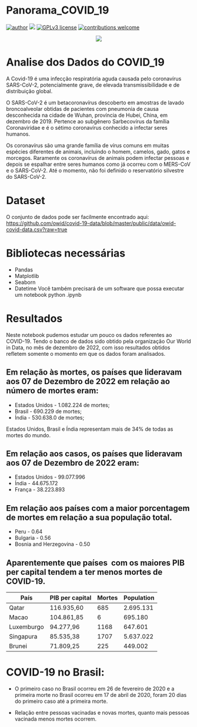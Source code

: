 # Panorama_COVID_19
[![author](https://img.shields.io/badge/author-Wallison-red.svg)](https://www.linkedin.com/in/wallison-borges-48312516a/) [![](https://img.shields.io/badge/python-3.7+-blue.svg)](https://www.python.org/downloads/release/python-365/) [![GPLv3 license](https://img.shields.io/badge/License-GPLv3-blue.svg)](http://perso.crans.org/besson/LICENSE.html) [![contributions welcome](https://img.shields.io/badge/contributions-welcome-brightgreen.svg?style=flat)](https://github.com/IsWallison/Project_airbnb/issues)

<p align="center">
  <img src="virus-cells-floating-particles.jpg" >
</p>

# Analise dos Dados do COVID_19
A Covid-19 é uma infecção respiratória aguda causada pelo coronavírus SARS-CoV-2, potencialmente grave, de elevada transmissibilidade e de distribuição global.

O SARS-CoV-2 é um betacoronavírus descoberto em amostras de lavado broncoalveolar obtidas de pacientes com pneumonia de causa desconhecida na cidade de Wuhan, província de Hubei, China, em dezembro de 2019. Pertence ao subgênero Sarbecovírus da família Coronaviridae e é o sétimo coronavírus conhecido a infectar seres humanos.

Os coronavírus são uma grande família de vírus comuns em muitas espécies diferentes de animais, incluindo o homem, camelos, gado, gatos e morcegos. Raramente os coronavírus de animais podem infectar pessoas e depois se espalhar entre seres humanos como já ocorreu com o MERS-CoV e o SARS-CoV-2. Até o momento, não foi definido o reservatório silvestre do SARS-CoV-2.

# Dataset
O conjunto de dados pode ser facilmente encontrado aqui: https://github.com/owid/covid-19-data/blob/master/public/data/owid-covid-data.csv?raw=true

# Bibliotecas necessárias

* Pandas
* Matplotlib
* Seaborn 
* Datetime
Você também precisará de um software que possa executar um notebook python .ipynb




# Resultados

Neste notebook pudemos estudar um pouco os dados referentes ao COVID-19. Tendo o banco de dados sido obtido pela organização Our World in Data, no mês de dezembro de 2022, com isso resultados obtidos refletem somente o momento em que os dados foram analisados.


## Em relação às mortes, os países que lideravam aos 07 de Dezembro de 2022 em relação ao número de mortes eram: 

* Estados Unidos - 1.082.224 de mortes;
* Brasil - 690.229 de mortes;
* Índia - 530.638.0 de mortes;

Estados Unidos, Brasil e Índia representam mais de 34% de todas as mortes do mundo.


## Em relação aos casos, os países que lideravam aos 07 de Dezembro de 2022 eram:

* Estados Unidos - 99.077.996
* Índia - 44.675.172 
* França - 38.223.893



## Em relação aos países com a maior porcentagem de mortes em relação a sua população total.

* Peru - 0.64
* Bulgaria - 0.56
* Bosnia and Herzegovina - 0.50

## Aparentemente que países  com os maiores PIB per capital tendem a ter menos mortes de COVID-19.

  País  | PIB per capital | Mortes | Population
  ------------|-----------|-----------|-----------
  Qatar | 116.935,60 | 685 | 2.695.131
  Macao | 104.861,85 | 6 | 695.180
  Luxemburgo | 94.277,96 | 1168 | 647.601
  Singapura| 85.535,38 | 1707 | 5.637.022
  Brunei | 71.809,25 | 225 | 449.002

# COVID-19 no Brasil:

* O primeiro caso no Brasil ocorreu em 26 de fevereiro de 2020 e a primeira morte no Brasil ocorreu em 17 de abril de 2020, foram 20 dias do primeiro caso até a primeira morte.

* Relação entre pessoas vacinadas e novas mortes, quanto mais pessoas vacinada menos mortes ocorrem.
